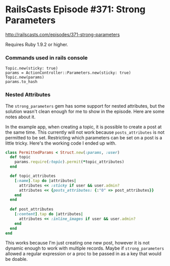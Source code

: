 # RailsCasts Episode #371: Strong Parameters

http://railscasts.com/episodes/371-strong-parameters

Requires Ruby 1.9.2 or higher.


### Commands used in rails console

```
Topic.new(sticky: true)
params = ActionController::Parameters.new(sticky: true)
Topic.new(params)
params.to_hash
```

### Nested Attributes

The `strong_parameters` gem has some support for nested attributes, but the solution wasn't clean enough for me to show in the episode. Here are some notes about it.

In the example app, when creating a topic, it is possible to create a post at the same time. This currently will not work because `posts_attributes` is not permitted to be set. Restricting which parameters can be set on a post is a little tricky. Here's the working code I ended up with.

```ruby
class PermittedParams < Struct.new(:params, :user)
  def topic
    params.require(:topic).permit(*topic_attributes)
  end

  def topic_attributes
    [:name].tap do |attributes|
      attributes << :sticky if user && user.admin?
      attributes << {posts_attributes: {:"0" => post_attributes}}
    end
  end
  
  def post_attributes
    [:content].tap do |attributes|
      attributes << :inline_images if user && user.admin?
    end
  end
end
```

This works because I'm just creating one new post, however it is not dynamic enough to work with multiple records. Maybe if `strong_parameters` allowed a regular expression or a proc to be passed in as a key that would be doable.
